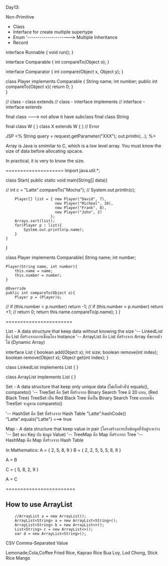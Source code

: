 

Day13:

Non-Primitive
- Class
- Interface for create multiple supertype
- Enum					'---------------------> Multiple Inheritance
- Record

interface Runnable { 
	void run();
}

interface Comparable {
	int compareTo(Object o);
}

interface Comparator {
	int compare(Object x, Object y);
}


class Player implements Comparable {
	String name;
	int number;
	public int compareTo(Object x){
		return 0;
	}	
}

// class - class			extends
// class - interface		implements
// interface - interface 	extends


final class		---> not allow ti have subclass
  final class String

final class W { }
class X extends W { } // Error


JSP
<%
	String query = request.getParameter("XXX");
	out.println(...);
%>

Array is Java is smimilar to C, which is a low level array.
You must know the size of data before allocating spcace.

In practical, it is very to know the size.

====================
import java.util.*;

class Start{
    public static void main(String[] data){
        
//        int c = "Latte".compareTo("Mocha");
//        System.out.println(c);
        
        Player[] list = { new Player("David", 7),
                          new Player("Micheal", 10),
                          new Player("Frank", 8),
                          new Player("John", 2)
                        };
        Arrays.sort(list);
        for(Player p : list){
            System.out.println(p.name);
        }
    }
}

class Player implements Comparable{
    String name;
    int number;
    
    Player(String name, int number){
        this.name = name;
        this.number = number;
    }
    
    @Override
    public int compareTo(Object o){
        Player p = (Player)o;
//        if (this.number < p.number) return -1;
//        if (this.number > p.number) return +1;
//        return 0;
          return this.name.compareTo(p.name);
    }
}


=======================



List - A data structure that keep data without knowing the size
'-- LinkedList	คือ List ที่สร้างจากการเชื่อมโยง Instance
'-- ArrayList คือ List ที่สร้างจาก Array ที่ขยายตัวได้ (Dynamic Array)

interface List { 
	boolean add(Object x);
	int size;
	boolean remove(int index);
	boolean remove(Object x);
	Object get(int index);
}

class LinkedList implements List { }

class ArrayList implements List { }

Set - A data structure that keep only unique data (ไม่เก็บตัวซ้ำ) equals(), compareto()
'-- TreeSet คือ Set ที่สร้างจาก Binary Search Tree มี 20 แบบ, (Red Black Tree)
	TreeSet เป็น Red Black Tree ซึ่งเป็น Binary Search Tree แบบหนึ่ง
	TreeSet จะดูตาม compareto()

'-- HashSet คือ Set ที่สร้างจาก Hash Table
	"Latte".hashCode()
	"Latte".equals("Latte") ===> true

Map - A data structure that keep value in pair (โครงสร้างการเก็บข้อมูลที่จับคู่ระหว่าง
'-- 											Set ของ Key กับ ข้อมูล Value)
'-- TreeMap คือ Map ที่สร้างจาก Tree
'-- HashMap คือ Map ที่สร้างจาก Hash Table


In Mathematics:
A = { 2, 5, 8, 9 }
B = { 2, 2, 5, 5, 5, 8, 8 }

A = B

C = { 5, 8, 2, 9 }

A = C

========================

How to use ArrayList
--------------------

		//ArrayList a = new ArrayList();
        ArrayList<String> a = new ArrayList<String>();
        ArrayList<String> b = new ArrayList<>();
        List<String> c = new ArrayList<>();
        var d = new ArrayList<String>();


CSV
Comma-Separated Value

Lemonade,Cola,Coffee
Fried Rice, Kaprao Rice
Bua Loy, Lod Chong, Stick Rice Mango

